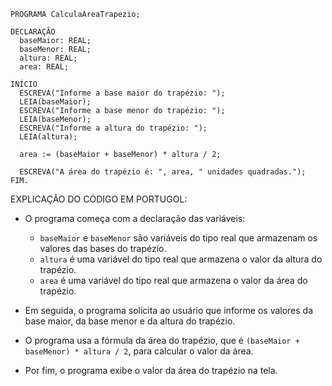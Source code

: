 ```portugol
PROGRAMA CalculaAreaTrapezio;

DECLARAÇÃO
  baseMaior: REAL;
  baseMenor: REAL;
  altura: REAL;
  area: REAL;

INÍCIO
  ESCREVA("Informe a base maior do trapézio: ");
  LEIA(baseMaior);
  ESCREVA("Informe a base menor do trapézio: ");
  LEIA(baseMenor);
  ESCREVA("Informe a altura do trapézio: ");
  LEIA(altura);

  area := (baseMaior + baseMenor) * altura / 2;

  ESCREVA("A área do trapézio é: ", area, " unidades quadradas.");
FIM.
```

EXPLICAÇÃO DO CÓDIGO EM PORTUGOL:

- O programa começa com a declaração das variáveis:
  - `baseMaior` e `baseMenor` são variáveis do tipo real que armazenam os valores das bases do trapézio.
  - `altura` é uma variável do tipo real que armazena o valor da altura do trapézio.
  - `area` é uma variável do tipo real que armazena o valor da área do trapézio.

- Em seguida, o programa solicita ao usuário que informe os valores da base maior, da base menor e da altura do trapézio.

- O programa usa a fórmula da área do trapézio, que é `(baseMaior + baseMenor) * altura / 2`, para calcular o valor da área.

- Por fim, o programa exibe o valor da área do trapézio na tela.